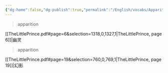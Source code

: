 ```yaml
---
{"dg-home":false,"dg-publish":true,"permalink":"/English/vocabs/Apparition/","dgPassFrontmatter":true}
---
```



>  apparition

[[TheLittlePrince.pdf#page=6&selection=1318,0,1327,1|TheLittlePrince, page 6]]|幽灵

> apparition

[[TheLittlePrince.pdf#page=19&selection=760,0,769,1|TheLittlePrince, page 19]]|幻影


